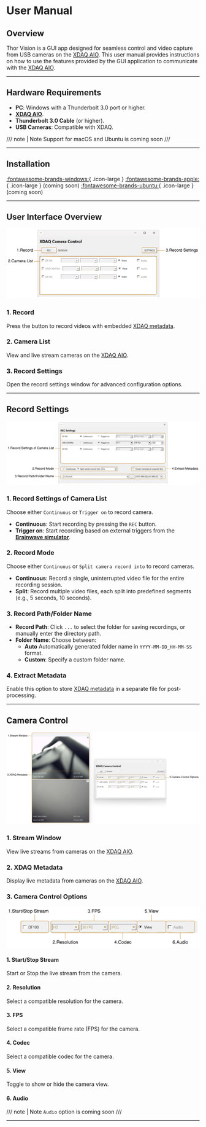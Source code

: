 # User Manual

## Overview

Thor Vision is a GUI app designed for seamless control and video capture from USB cameras on the [XDAQ AIO](https://kontex.io/pages/xdaq). This user manual provides instructions on how to use the features provided by the GUI application to communicate with the [XDAQ AIO](https://kontex.io/pages/xdaq).

---

## Hardware Requirements

* **PC**: Windows with a Thunderbolt 3.0 port or higher.
* [**XDAQ AIO**](https://kontex.io/pages/xdaq).
* **Thunderbolt 3.0 Cable** (or higher).
* **USB Cameras**: Compatible with XDAQ.

/// note | Note 
Support for macOS and Ubuntu is coming soon
///

---

## Installation

[:fontawesome-brands-windows:](https://github.com/kontex-neuro/XDAQ-VC/releases/download/v0.0.1/XDAQ-VC-0.0.1-win64.exe){ .icon-large } 
[:fontawesome-brands-apple:](){ .icon-large } (coming soon) 
[:fontawesome-brands-ubuntu:](){ .icon-large } (coming soon)

---

## User Interface Overview

!["UI Overview"](ui-overview.png)

### 1. Record

Press the button to record videos with embedded [XDAQ metadata](metadata.md).

### 2. Camera List

View and live stream cameras on the [XDAQ AIO](https://kontex.io/pages/xdaq).

### 3. Record Settings

Open the record settings window for advanced configuration options.

---

## Record Settings

!["Record Settings"](record-settings.png)

### 1. Record Settings of Camera List

Choose either `Continuous` or `Trigger on` to record camera.

* **Continuous**: Start recording by pressing the `REC` button.
* **Trigger on**: Start recording based on external triggers from the [**Brainwave simulator**](https://kontex.io/products/brain-signal-simulator).

### 2. Record Mode

Choose either `Continuous` or `Split camera record into` to record cameras.

* **Continuous**: Record a single, uninterrupted video file for the entire recording session.
* **Split**: Record multiple video files, each split into predefined segments (e.g., 5 seconds, 10 seconds).

### 3. Record Path/Folder Name

* **Record Path**: Click `...` to select the folder for saving recordings, or manually enter the directory path.
* **Folder Name**: Choose between:
    * **Auto** Automatically generated folder name in `YYYY-MM-DD_HH-MM-SS` format.
    * **Custom**: Specify a custom folder name.

### 4. Extract Metadata

Enable this option to store [XDAQ metadata](metadata.md) in a separate file for post-processing.

---

## Camera Control

!["Camera Control"](camera-control.png)

### 1. Stream Window

View live streams from cameras on the [XDAQ AIO](https://kontex.io/pages/xdaq).

### 2. XDAQ Metadata

Display live metadata from cameras on the [XDAQ AIO](https://kontex.io/pages/xdaq).

### 3. Camera Control Options

!["Camera Control Options"](camera-control-options.png)

#### 1. Start/Stop Stream

Start or Stop the live stream from the camera.

#### 2. Resolution

Select a compatible resolution for the camera.

#### 3. FPS

Select a compatible frame rate (FPS) for the camera.

#### 4. Codec

Select a compatible codec for the camera.

#### 5. View

Toggle to show or hide the camera view.

#### 6. Audio

/// note | Note 
`Audio` option is coming soon
///

---